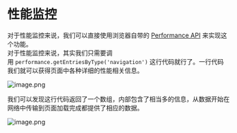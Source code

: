 # 性能监控

对于性能监控来说，我们可以直接使用浏览器自带的 [Performance API](https://link.juejin.im/?target=https%3A%2F%2Fdeveloper.mozilla.org%2Fzh-CN%2Fdocs%2FWeb%2FAPI%2FPerformance) 来实现这个功能。<br />对于性能监控来说，其实我们只需要调用 `performance.getEntriesByType('navigation')` 这行代码就行了。一行代码我们就可以获得页面中各种详细的性能相关信息。

![image.png](https://intranetproxy.alipay.com/skylark/lark/0/2019/png/20513/1550489549725-4591f25c-d5e4-46c0-83b2-7535ce2c37db.png#align=left&display=inline&height=658&name=image.png&originHeight=1316&originWidth=996&size=320238&width=498)

我们可以发现这行代码返回了一个数组，内部包含了相当多的信息，从数据开始在网络中传输到页面加载完成都提供了相应的数据。

![image.png](https://intranetproxy.alipay.com/skylark/lark/0/2019/png/20513/1550489570742-75add2f0-cdd9-4fce-8934-23a7064e5165.png#align=left&display=inline&height=248&name=image.png&originHeight=284&originWidth=844&size=112580&width=737)
